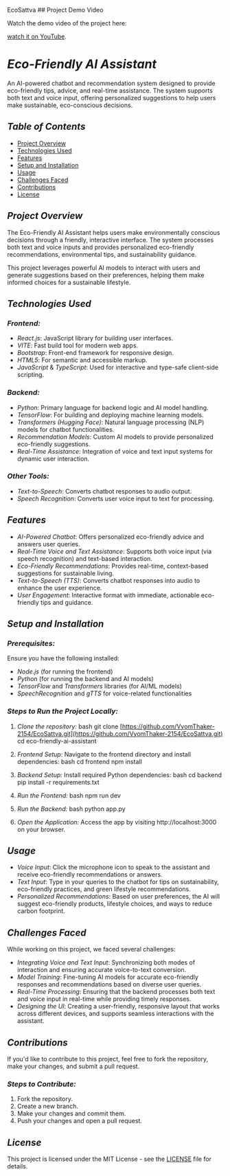  E c o S a t t v a 
 
 ## Project Demo Video

Watch the demo video of the project here:

 [watch it on YouTube](https://youtu.be/t31kgct4LLc).


# *Eco-Friendly AI Assistant*

An AI-powered chatbot and recommendation system designed to provide eco-friendly tips, advice, and real-time assistance. The system supports both text and voice input, offering personalized suggestions to help users make sustainable, eco-conscious decisions.

## *Table of Contents*
- [Project Overview](#project-overview)
- [Technologies Used](#technologies-used)
- [Features](#features)
- [Setup and Installation](#setup-and-installation)
- [Usage](#usage)
- [Challenges Faced](#challenges-faced)
- [Contributions](#contributions)
- [License](#license)

## *Project Overview*

The Eco-Friendly AI Assistant helps users make environmentally conscious decisions through a friendly, interactive interface. The system processes both text and voice inputs and provides personalized eco-friendly recommendations, environmental tips, and sustainability guidance. 

This project leverages powerful AI models to interact with users and generate suggestions based on their preferences, helping them make informed choices for a sustainable lifestyle.

## *Technologies Used*

### *Frontend:*
- *React.js*: JavaScript library for building user interfaces.
- *VITE*: Fast build tool for modern web apps.
- *Bootstrap*: Front-end framework for responsive design.
- *HTML5*: For semantic and accessible markup.
- *JavaScript* & *TypeScript*: Used for interactive and type-safe client-side scripting.

### *Backend:*
- *Python*: Primary language for backend logic and AI model handling.
- *TensorFlow*: For building and deploying machine learning models.
- *Transformers (Hugging Face)*: Natural language processing (NLP) models for chatbot functionalities.
- *Recommendation Models*: Custom AI models to provide personalized eco-friendly suggestions.
- *Real-Time Assistance*: Integration of voice and text input systems for dynamic user interaction.

### *Other Tools:*
- *Text-to-Speech*: Converts chatbot responses to audio output.
- *Speech Recognition*: Converts user voice input to text for processing.

## *Features*

- *AI-Powered Chatbot*: Offers personalized eco-friendly advice and answers user queries.
- *Real-Time Voice and Text Assistance*: Supports both voice input (via speech recognition) and text-based interaction.
- *Eco-Friendly Recommendations*: Provides real-time, context-based suggestions for sustainable living.
- *Text-to-Speech (TTS)*: Converts chatbot responses into audio to enhance the user experience.
- *User Engagement*: Interactive format with immediate, actionable eco-friendly tips and guidance.

## *Setup and Installation*

### *Prerequisites:*
Ensure you have the following installed:
- *Node.js* (for running the frontend)
- *Python* (for running the backend and AI models)
- *TensorFlow* and *Transformers* libraries (for AI/ML models)
- *SpeechRecognition* and *gTTS* for voice-related functionalities

### *Steps to Run the Project Locally:*

1. *Clone the repository:*
   bash
   git clone [https://github.com/VyomThaker-2154/EcoSattva.git](https://github.com/VyomThaker-2154/EcoSattva.git)
   cd eco-friendly-ai-assistant
   

2. *Frontend Setup:*
   Navigate to the frontend directory and install dependencies:
   bash
   cd frontend
   npm install
   

3. *Backend Setup:*
   Install required Python dependencies:
   bash
   cd backend
   pip install -r requirements.txt
   

4. *Run the Frontend:*
   bash
   npm run dev
   

5. *Run the Backend:*
   bash
   python app.py
   

6. *Open the Application:*
   Access the app by visiting http://localhost:3000 on your browser.

## *Usage*

- *Voice Input*: Click the microphone icon to speak to the assistant and receive eco-friendly recommendations or answers.
- *Text Input*: Type in your queries to the chatbot for tips on sustainability, eco-friendly practices, and green lifestyle recommendations.
- *Personalized Recommendations*: Based on user preferences, the AI will suggest eco-friendly products, lifestyle choices, and ways to reduce carbon footprint.

## *Challenges Faced*

While working on this project, we faced several challenges:
- *Integrating Voice and Text Input*: Synchronizing both modes of interaction and ensuring accurate voice-to-text conversion.
- *Model Training*: Fine-tuning AI models for accurate eco-friendly responses and recommendations based on diverse user queries.
- *Real-Time Processing*: Ensuring that the backend processes both text and voice input in real-time while providing timely responses.
- *Designing the UI*: Creating a user-friendly, responsive layout that works across different devices, and supports seamless interactions with the assistant.

## *Contributions*

If you'd like to contribute to this project, feel free to fork the repository, make your changes, and submit a pull request.

### *Steps to Contribute:*
1. Fork the repository.
2. Create a new branch.
3. Make your changes and commit them.
4. Push your changes and open a pull request.

## *License*

This project is licensed under the MIT License - see the [LICENSE](LICENSE) file for details.
